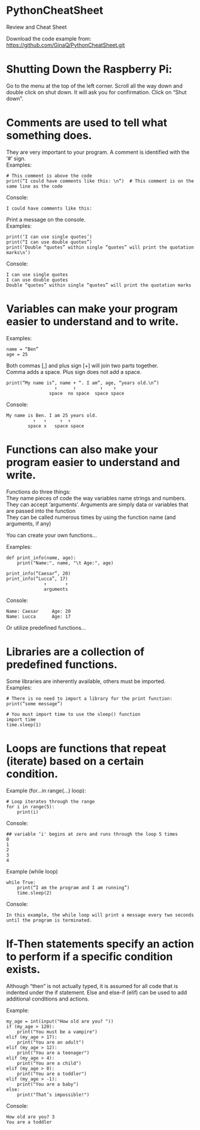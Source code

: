 # PythonCheatSheet

Review and Cheat Sheet

Download the code example from: https://github.com/GinaQ/PythonCheatSheet.git

# Shutting Down the Raspberry Pi:
Go to the menu at the top of the left corner.
Scroll all the way down and double click on shut down.
It will ask you for confirmation. Click on “Shut down”.

# Comments are used to tell what something does. 
They are very important to your program. A comment is identified with the ‘#’ sign.<br> 
Examples: 

    # This comment is above the code
    print(“I could have comments like this: \n“)  # This comment is on the same line as the code
Console:

    I could have comments like this: 

Print a message on the console.<br>
Examples:

    print(‘I can use single quotes’)
    print(“I can use double quotes”)
    print(‘Double “quotes” within single “quotes” will print the quotation marks\n’)
Console: 

    I can use single quotes
    I can use double quotes
    Double “quotes” within single “quotes” will print the quotation marks

# Variables can make your program easier to understand and to write. <br>
Examples:

    name = “Ben”
    age = 25

Both commas [,] and plus sign [+] will join two parts together. <br>
Comma adds a space. Plus sign does not add a space.

    print(“My name is“, name + “. I am“, age, “years old.\n”)
                      ↑      ↑         ↑    ↑
                    space  no space  space space
Console:

    My name is Ben. I am 25 years old.
              ↑   ↑     ↑  ↑
            space x   space space

# Functions can also make your program easier to understand and write. 
Functions do three things: <br>
They name pieces of code the way variables name strings and numbers. <br>
They can accept ‘arguments’. Arguments are simply data or variables that are passed into the function <br>
They can be called numerous times by using the function name (and arguments, if any) <br>

You can create your own functions… <br>

Examples:

    def print_info(name, age):
        print("Name:", name, "\t Age:", age)

    print_info(“Caesar”, 20)
    print_info(“Lucca”, 17) 
                  ↑       ↑
                  arguments

Console: 

    Name: Caesar     Age: 20
    Name: Lucca      Age: 17

Or utilize predefined functions… 

# Libraries are a collection of predefined functions. 
Some libraries are inherently available, others must be imported. <br>
Examples: 

    # There is no need to import a library for the print function:
    print(“some message”) 

    # You must import time to use the sleep() function
    import time
    time.sleep(1)

# Loops are functions that repeat (iterate) based on a certain condition.

Example (for...in range(...) loop):

    # Loop iterates through the range
    for i in range(5):
        print(i)

Console:

    ## variable ‘i' begins at zero and runs through the loop 5 times
    0
    1
    2
    3
    4

Example (while loop)

    while True:
        print(“I am the program and I am running”)
        time.sleep(2)

Console:

    In this example, the while loop will print a message every two seconds  until the program is terminated.
        

# If-Then statements specify an action to perform if a specific condition exists. 
Although “then” is not actually typed, it is assumed for all code that is indented under the if statement. Else and else-if (elif) can be used to add additional conditions and actions. <br>

Example: 

    my_age = int(input("How old are you? "))
    if (my_age > 120):
        print("You must be a vampire")
    elif (my_age > 17):
        print("You are an adult")
    elif (my_age > 12):
        print("You are a teenager")
    elif (my_age > 4):
        print("You are a child")
    elif (my_age > 0):
        print("You are a toddler")
    elif (my_age > -1):
        print("You are a baby")
    else:
        print("That’s impossible!")

Console: 

    How old are you? 3
    You are a toddler



